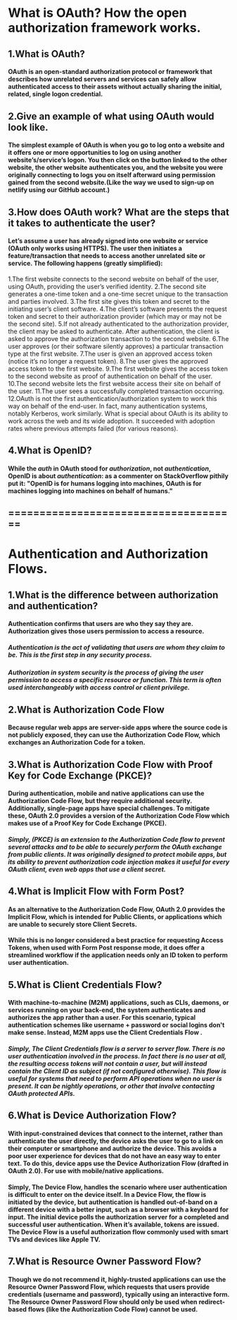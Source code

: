 # What is OAuth? How the open authorization framework works.
## 1.What is OAuth?
#### OAuth is an open-standard authorization protocol or framework that describes how unrelated servers and services can safely allow authenticated access to their assets without actually sharing the initial, related, single logon credential.
## 2.Give an example of what using OAuth would look like.
#### The simplest example of OAuth is when you go to log onto a website and it offers one or more opportunities to log on using another website’s/service’s logon. You then click on the button linked to the other website, the other website authenticates you, and the website you were originally connecting to logs you on itself afterward using permission gained from the second website.(Like the way we used to sign-up on netlify using our GitHub account.)
## 3.How does OAuth work? What are the steps that it takes to authenticate the user?
#### Let’s assume a user has already signed into one website or service (OAuth only works using HTTPS). The user then initiates a feature/transaction that needs to access another unrelated site or service. The following happens (greatly simplified):
1.The first website connects to the second website on behalf of the user, using OAuth, providing the user’s verified identity.
2.The second site generates a one-time token and a one-time secret unique to the transaction and parties involved.
3.The first site gives this token and secret to the initiating user’s client software.
4.The client’s software presents the request token and secret to their authorization provider (which may or may not be the second site).
5.If not already authenticated to the authorization provider, the client may be asked to authenticate. After authentication, the client is asked to approve the authorization transaction to the second website.
6.The user approves (or their software silently approves) a particular transaction type at the first website.
7.The user is given an approved access token (notice it’s no longer a request token).
8.The user gives the approved access token to the first website.
9.The first website gives the access token to the second website as proof of authentication on behalf of the user.
10.The second website lets the first website access their site on behalf of the user.
11.The user sees a successfully completed transaction occurring.
12.OAuth is not the first authentication/authorization system to work this way on behalf of the end-user. In fact, many authentication systems, notably Kerberos, work similarly. What is special about OAuth is its ability to work across the web and its wide adoption. It succeeded with adoption rates where previous attempts failed (for various reasons).
## 4.What is OpenID?
#### While the _auth_ in **OAuth** stood for _authorization_, not _authentication_, **OpenID** is about _authentication_: as a commenter on StackOverflow pithily put it: "OpenID is for humans logging into machines, OAuth is for machines logging into machines on behalf of humans."

## =====================================
# Authentication and Authorization Flows.
## 1.What is the difference between authorization and authentication?
#### **Authentication** confirms that users are who they say they are. **Authorization** gives those users permission to access a resource.
##### Authentication is the act of validating that users are whom they claim to be. This is the first step in any security process.
##### Authorization in system security is the process of giving the user permission to access a specific resource or function. This term is often used interchangeably with access control or client privilege.
## 2.What is Authorization Code Flow
#### Because regular web apps are server-side apps where the source code is not publicly exposed, they can use the Authorization Code Flow, **which exchanges an Authorization Code for a token**.
## 3.What is Authorization Code Flow with Proof Key for Code Exchange (PKCE)?
#### During authentication, mobile and native applications can use the Authorization Code Flow, but they require additional security. Additionally, single-page apps have special challenges. To mitigate these, OAuth 2.0 provides a version of the Authorization Code Flow which makes use of a Proof Key for Code Exchange (PKCE).
##### **Simply**, **(PKCE)** is an extension to the Authorization Code flow to prevent several attacks and to be able to securely perform the OAuth exchange from public clients. It was originally designed to protect mobile apps, but its ability to prevent authorization code injection makes it useful for every OAuth client, even web apps that use a client secret.
## 4.What is Implicit Flow with Form Post?
#### As an alternative to the Authorization Code Flow, OAuth 2.0 provides the Implicit Flow, which is intended for Public Clients, or applications which are unable to securely store Client Secrets.
####  While this is no longer considered a best practice for requesting Access Tokens, when used with Form Post response mode, it does offer a streamlined workflow if the application needs only an ID token to perform user authentication.
## 5.What is Client Credentials Flow?
#### With machine-to-machine (M2M) applications, such as CLIs, daemons, or services running on your back-end, the system authenticates and authorizes the app rather than a user. For this scenario, typical authentication schemes like username + password or social logins don't make sense. Instead, M2M apps use the Client Credentials Flow .
##### **Simply**, The Client Credentials flow is a server to server flow. There is no user authentication involved in the process. In fact there is no user at all, the resulting access tokens will not contain a user, but will instead contain the Client ID as subject (if not configured otherwise). This flow is useful for systems that need to perform API operations when no user is present. It can be nightly operations, or other that involve contacting OAuth protected APIs.
## 6.What is Device Authorization Flow?
#### With input-constrained devices that connect to the internet, rather than authenticate the user directly, the device asks the user to go to a link on their computer or smartphone and authorize the device. This avoids a poor user experience for devices that do not have an easy way to enter text. To do this, device apps use the Device Authorization Flow (drafted in OAuth 2.0). For use with mobile/native applications.
#### **Simply**, The Device Flow, handles the scenario where user authentication is difficult to enter on the device itself. In a Device Flow, the flow is initiated by the device, but authentication is handled out-of-band on a different device with a better input, such as a browser with a keyboard for input. The initial device polls the authorization server for a completed and successful user authentication. When it’s available, tokens are issued. The Device Flow is a useful authorization flow commonly used with smart TVs and devices like Apple TV.
## 7.What is Resource Owner Password Flow?
#### Though we do not recommend it, highly-trusted applications can use the Resource Owner Password Flow, which requests that users provide credentials (username and password), typically using an interactive form. The Resource Owner Password Flow should only be used when redirect-based flows (like the Authorization Code Flow) cannot be used.
